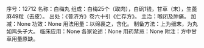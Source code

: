 序号：12712
名称：白梅丸
组成：白梅25个（取肉），白矾1钱，甘草（末），生蓖麻49粒（去皮）。
出处：《普济方》卷六十引《仁存方》。
主治：喉闭及肿痛。
加减：None
功效：None
用法用量：以绵裹之，含化。
制备方法：上为细末，为丸如鸡头子大。
临床应用：None
各家论述：None
用药禁忌：None
附注：方中甘草用量原缺。
